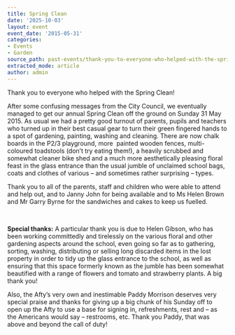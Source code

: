 ```yaml
---
title: Spring Clean
date: '2025-10-03'
layout: event
event_date: '2015-05-31'
categories:
- Events
- Garden
source_path: past-events/thank-you-to-everyone-who-helped-with-the-spring-clean/index.html
extracted_mode: article
author: admin
---
```


Thank you to everyone who helped with the Spring Clean!

After some confusing messages from the City Council, we eventually managed to get our annual Spring Clean off the ground on Sunday 31 May 2015. As usual we had a pretty good turnout of parents, pupils and teachers who turned up in their best casual gear to turn their green fingered hands to a spot of gardening, painting, washing and cleaning. There are now chalk boards in the P2/3 playground, more &nbsp;painted wooden fences, multi-coloured toadstools (don’t try eating them!), a heavily scrubbed and somewhat cleaner bike shed and a much more aesthetically pleasing floral feast in the glass entrance than the usual jumble of unclaimed school bags, coats and clothes of various – and sometimes rather surprising – types.

Thank you to all of the parents, staff and children who were able to attend and help out, and to Janny John for being available and to Ms Helen Brown and Mr Garry Byrne for the sandwiches and cakes to keep us fuelled.

&nbsp;

**Special thanks:** A particular thank you is due to Helen Gibson, who has been working committedly and tirelessly on the various floral and other gardening aspects around the school, even going so far as to gathering, sorting, washing, distributing or selling long discarded items in the lost property in order to tidy up the glass entrance to the school, as well as ensuring that this space formerly known as the jumble has been somewhat beautified with a range of flowers and tomato and strawberry plants. A big thank you!

Also, the Afty’s very own and inestimable Paddy Morrison deserves very special praise and thanks for giving up a big chunk of his Sunday off to open up the Afty to use a base for signing in, refreshments, rest and – as the Americans would say – restrooms, etc. Thank you Paddy, that was above and beyond the call of duty!
